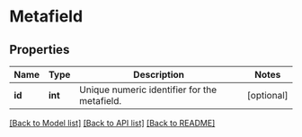 # Metafield

## Properties
Name | Type | Description | Notes
------------ | ------------- | ------------- | -------------
**id** | **int** | Unique numeric identifier for the metafield. | [optional] 

[[Back to Model list]](../README.md#documentation-for-models) [[Back to API list]](../README.md#documentation-for-api-endpoints) [[Back to README]](../README.md)


